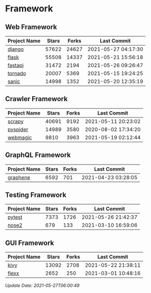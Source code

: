 # Framework

## Web Framework
| Project Name | Stars | Forks | Last Commit |
| ------------ | ----- | ----- | ----------- |
| [django](https://github.com/django/django) | 57622 | 24627 | 2021-05-27 04:17:30 |
| [flask](https://github.com/pallets/flask) | 55508 | 14337 | 2021-05-21 15:56:18 |
| [fastapi](https://github.com/tiangolo/fastapi) | 31472 | 2194 | 2021-05-26 09:26:47 |
| [tornado](https://github.com/tornadoweb/tornado) | 20007 | 5369 | 2021-05-15 19:24:25 |
| [sanic](https://github.com/sanic-org/sanic) | 14998 | 1352 | 2021-05-20 12:35:19 |

## Crawler Framework
| Project Name | Stars | Forks | Last Commit |
| ------------ | ----- | ----- | ----------- |
| [scrapy](https://github.com/scrapy/scrapy) | 40691 | 9192 | 2021-05-11 20:23:02 |
| [pyspider](https://github.com/binux/pyspider) | 14989 | 3580 | 2020-08-02 17:34:20 |
| [webmagic](https://github.com/code4craft/webmagic) | 9810 | 3963 | 2021-05-19 02:12:44 |

## GraphQL Framework
| Project Name | Stars | Forks | Last Commit |
| ------------ | ----- | ----- | ----------- |
| [graphene](https://github.com/graphql-python/graphene) | 6592 | 701 | 2021-04-23 03:28:05 |

## Testing Framework
| Project Name | Stars | Forks | Last Commit |
| ------------ | ----- | ----- | ----------- |
| [pytest](https://github.com/pytest-dev/pytest) | 7373 | 1726 | 2021-05-26 21:42:37 |
| [nose2](https://github.com/nose-devs/nose2) | 679 | 133 | 2021-03-10 16:59:06 |

## GUI Framework
| Project Name | Stars | Forks | Last Commit |
| ------------ | ----- | ----- | ----------- |
| [kivy](https://github.com/kivy/kivy) | 13092 | 2708 | 2021-05-22 21:38:11 |
| [flexx](https://github.com/flexxui/flexx) | 2652 | 250 | 2021-03-01 10:48:16 |

*Update Date: 2021-05-27T06:00:49*